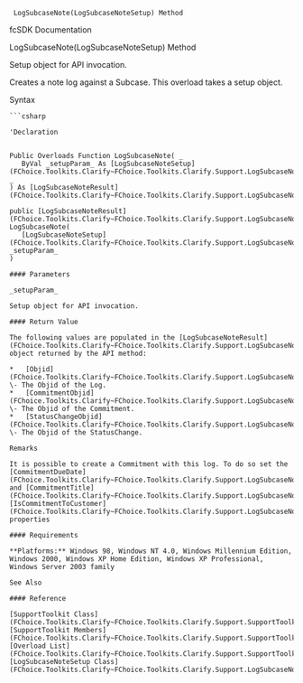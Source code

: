 ﻿     LogSubcaseNote(LogSubcaseNoteSetup) Method                                                   

fcSDK Documentation

LogSubcaseNote(LogSubcaseNoteSetup) Method

Setup object for API invocation.

Creates a note log against a Subcase. This overload takes a setup object.

Syntax

```vbnet
```csharp

'Declaration
 

Public Overloads Function LogSubcaseNote( _
   ByVal _setupParam_ As [LogSubcaseNoteSetup](FChoice.Toolkits.Clarify~FChoice.Toolkits.Clarify.Support.LogSubcaseNoteSetup.md) _
) As [LogSubcaseNoteResult](FChoice.Toolkits.Clarify~FChoice.Toolkits.Clarify.Support.LogSubcaseNoteResult.md)

public [LogSubcaseNoteResult](FChoice.Toolkits.Clarify~FChoice.Toolkits.Clarify.Support.LogSubcaseNoteResult.md) LogSubcaseNote( 
   [LogSubcaseNoteSetup](FChoice.Toolkits.Clarify~FChoice.Toolkits.Clarify.Support.LogSubcaseNoteSetup.md) _setupParam_
)

#### Parameters

_setupParam_

Setup object for API invocation.

#### Return Value

The following values are populated in the [LogSubcaseNoteResult](FChoice.Toolkits.Clarify~FChoice.Toolkits.Clarify.Support.LogSubcaseNoteResult.md) object returned by the API method:

*   [Objid](FChoice.Toolkits.Clarify~FChoice.Toolkits.Clarify.Support.LogSubcaseNoteResult~Objid.md) \- The Objid of the Log.
*   [CommitmentObjid](FChoice.Toolkits.Clarify~FChoice.Toolkits.Clarify.Support.LogSubcaseNoteResult~CommitmentObjid.md) \- The Objid of the Commitment.
*   [StatusChangeObjid](FChoice.Toolkits.Clarify~FChoice.Toolkits.Clarify.Support.LogSubcaseNoteResult~StatusChangeObjid.md) \- The Objid of the StatusChange.

Remarks

It is possible to create a Commitment with this log. To do so set the [CommitmentDueDate](FChoice.Toolkits.Clarify~FChoice.Toolkits.Clarify.Support.LogSubcaseNoteSetup~CommitmentDueDate.md) and [CommitmentTitle](FChoice.Toolkits.Clarify~FChoice.Toolkits.Clarify.Support.LogSubcaseNoteSetup~CommitmentTitle.md) and [IsCommitmentToCustomer](FChoice.Toolkits.Clarify~FChoice.Toolkits.Clarify.Support.LogSubcaseNoteSetup~IsCommitmentToCustomer.md) properties

#### Requirements

**Platforms:** Windows 98, Windows NT 4.0, Windows Millennium Edition, Windows 2000, Windows XP Home Edition, Windows XP Professional, Windows Server 2003 family

See Also

#### Reference

[SupportToolkit Class](FChoice.Toolkits.Clarify~FChoice.Toolkits.Clarify.Support.SupportToolkit.md)  
[SupportToolkit Members](FChoice.Toolkits.Clarify~FChoice.Toolkits.Clarify.Support.SupportToolkit_members.md)  
[Overload List](FChoice.Toolkits.Clarify~FChoice.Toolkits.Clarify.Support.SupportToolkit~LogSubcaseNote.md)  
[LogSubcaseNoteSetup Class](FChoice.Toolkits.Clarify~FChoice.Toolkits.Clarify.Support.LogSubcaseNoteSetup.md)